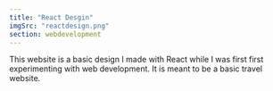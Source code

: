 ```yaml
---
title: "React Desgin"
imgSrc: "reactdesign.png"
section: webdevelopment
---
```


This website is a basic design I made with React while I was first first experimenting with web development. It is meant to be a basic travel website.